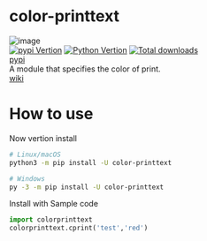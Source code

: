 # color-printtext
![image](https://user-images.githubusercontent.com/78240988/160273481-3bdbedb7-5580-4975-833a-a611bcbc7a8a.png)<br>
<a href="https://pypi.org/project/color-printtext/"><img src="https://img.shields.io/pypi/v/color-printtext.svg" alt="pypi Vertion" /></a>
<a href="https://pypi.org/project/color-printtext/"><img src="https://img.shields.io/pypi/pyversions/color-printtext.svg" alt="Python Vertion" /></a>
<a href="https://pepy.tech/project/color-printtext"><img src="https://static.pepy.tech/badge/color-printtext" alt="Total downloads" /></a>  
[pypi](https://pypi.org/project/color-printtext/)  
A module that specifies the color of print.  
[wiki](https://github.com/gx1285/color-printtext/wiki)
# How to use
Now vertion install
```sh
# Linux/macOS
python3 -m pip install -U color-printtext

# Windows
py -3 -m pip install -U color-printtext
```
Install with
Sample code
```py
import colorprinttext
colorprinttext.cprint('test','red')
```
